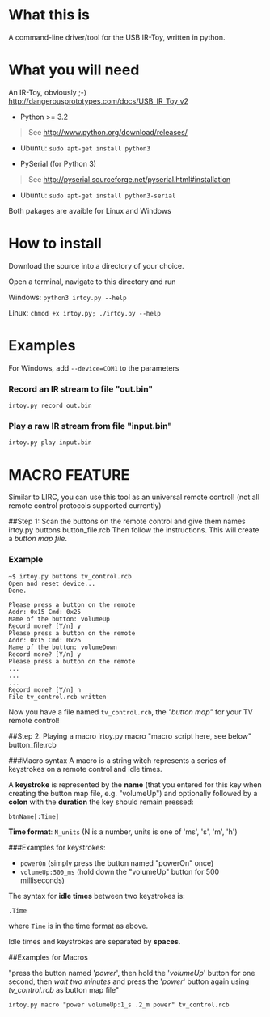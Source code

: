 What this is
============
A command-line driver/tool for the USB IR-Toy, written in python.


What you will need
==================

An IR-Toy, obviously ;-) http://dangerousprototypes.com/docs/USB_IR_Toy_v2

 - Python >= 3.2
  > See http://www.python.org/download/releases/
  - Ubuntu: `sudo apt-get install python3`
  
 - PySerial (for Python 3)
  > See http://pyserial.sourceforge.net/pyserial.html#installation
   - Ubuntu: `sudo apt-get install python3-serial`

Both pakages are avaible for Linux and Windows


How to install
==============
Download the source into a directory of your choice.

Open a terminal, navigate to this directory and run

Windows: `python3 irtoy.py --help`

Linux: `chmod +x irtoy.py; ./irtoy.py --help`



Examples
=========
For Windows, add `--device=COM1` to the parameters
### Record an IR stream to file "out.bin"
    irtoy.py record out.bin


### Play a raw IR stream from file "input.bin"
    irtoy.py play input.bin



MACRO FEATURE
================
Similar to LIRC, you can use this tool as an universal remote control! (not all remote control protocols supported currently)

##Step 1: Scan the buttons on the remote control and give them names
    irtoy.py buttons button_file.rcb
Then follow the instructions. This will create a _button map file_.

### Example
```shell
~$ irtoy.py buttons tv_control.rcb
Open and reset device... 
Done.

Please press a button on the remote
Addr: 0x15 Cmd: 0x25
Name of the button: volumeUp
Record more? [Y/n] y
Please press a button on the remote
Addr: 0x15 Cmd: 0x26
Name of the button: volumeDown
Record more? [Y/n] y
Please press a button on the remote
...
...
...
Record more? [Y/n] n
File tv_control.rcb written
```

Now you have a file named `tv_control.rcb`, the _"button map"_ for your TV remote control!



##Step 2: Playing a macro
    irtoy.py macro "macro script here, see below" button_file.rcb
    
###Macro syntax
A macro is a string witch represents a series of keystrokes on a remote control and idle times.

A **keystroke** is represented by the **name** (that you entered for this key when creating 
the button map file, e.g. "volumeUp") and optionally followed by a **colon** with the **duration**
the key should remain pressed:

    btnName[:Time]

**Time format**: `N_units` (N is a number, units is one of 'ms', 's', 'm', 'h')

###Examples for keystrokes: 
 * `powerOn` (simply press the button named "powerOn" once)
 * `volumeUp:500_ms` (hold down the "volumeUp" button for 500 milliseconds)

The syntax for **idle times** between two keystrokes is:

    .Time
where `Time` is in the time format as above.

Idle times and keystrokes are separated by **spaces**.

##Examples for Macros

"press the button named '_power_', then hold the '_volumeUp_' button for one second,  then _wait two minutes_ and press the '_power_' button again using _tv_control.rcb_ as button map file"
 
    irtoy.py macro "power volumeUp:1_s .2_m power" tv_control.rcb
